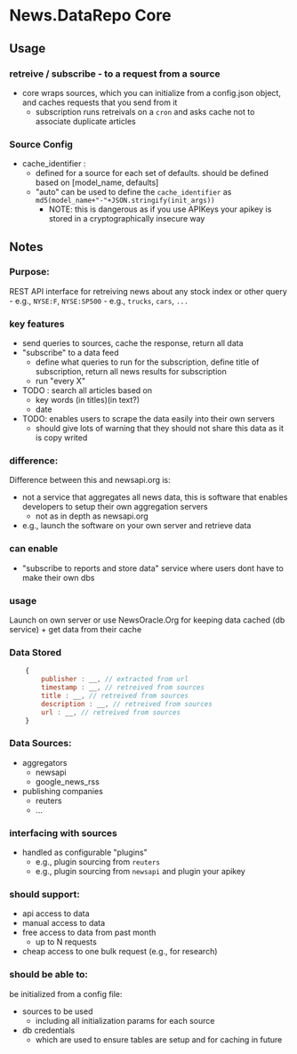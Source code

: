 # News.DataRepo Core

## Usage

### retreive / subscribe - to a request from a source
- core wraps sources, which you can initialize from a config.json object, and caches requests that you send from it
    - subscription runs retreivals on a `cron` and asks cache not to associate duplicate articles

### Source Config
- cache_identifier :
    - defined for a source for each set of defaults. should be defined based on [model_name, defaults]
    - "auto" can be used to define the `cache_identifier` as `md5(model_name+"-"+JSON.stringify(init_args))`
        - NOTE: this is dangerous as if you use APIKeys your apikey is stored in a cryptographically insecure way

## Notes

### Purpose:
REST API interface for retreiving news about any stock index or other query
    - e.g., `NYSE:F`, `NYSE:SP500`
    - e.g., `trucks`, `cars`, `...`



### key features
- send queries to sources, cache the response, return all data
- "subscribe" to a data feed
    - define what queries to run for the subscription, define title of subscription, return all news results for subscription
    - run "every X"
- TODO : search all articles based on
    - key words (in titles)(in text?)
    - date
- TODO: enables users to scrape the data easily into their own servers
    - should give lots of warning that they should not share this data as it is copy writed


### difference:
Difference between this and newsapi.org is:
- not a service that aggregates all news data, this is software that enables developers to setup their own aggregation servers
    - not as in depth as newsapi.org
- e.g., launch the software on your own server and retrieve data


### can enable
- "subscribe to reports and store data" service where users dont have to make their own dbs


### usage
Launch on own server or use NewsOracle.Org for keeping data cached (db service) + get data from their cache


### Data Stored
```js
    {
        publisher : __, // extracted from url
        timestamp : __, // retreived from sources
        title : __, // retreived from sources
        description : __, // retreived from sources
        url : __, // retreived from sources
    }
```


### Data Sources:
- aggregators
    - newsapi
    - google_news_rss
- publishing companies
    - reuters
    - ...

### interfacing with sources
- handled as configurable "plugins"
    - e.g., plugin sourcing from `reuters`
    - e.g., plugin sourcing from `newsapi` and plugin your apikey


### should support:
- api access to data
- manual access to data
- free access to data from past month
    - up to N requests
- cheap access to one bulk request (e.g., for research)

### should be able to:
be initialized from a config file:
- sources to be used
    - including all initialization params for each source
- db credentials
    - which are used to ensure tables are setup and for caching in future
